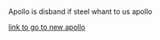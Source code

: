 Apollo is disband if steel whant to us apollo 


[link to go to new apollo](https://github.com/apollo-team/Apollo)
